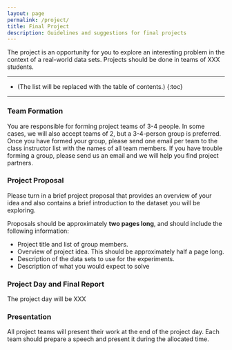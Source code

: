 ```yaml
---
layout: page
permalink: /project/
title: Final Project
description: Guidelines and suggestions for final projects
---
```


The project is an opportunity for you to explore an interesting problem in the context of a real-world data sets.
Projects should be done in teams of XXX students.

***

* (The list will be replaced with the table of contents.)
{:toc}

***

### Team Formation

You are responsible for forming project teams of 3-4 people.
In some cases, we will also accept teams of 2, but a 3-4-person group is preferred.
Once you have formed your group, please send one email per team to the class instructor list with the names of all team members.
If you have trouble forming a group, please send us an email and we will help you find project partners.

### Project Proposal

Please turn in a brief project proposal that provides an overview of your idea and also contains a brief introduction to the dataset you will be exploring.

Proposals should be approximately **two pages long**, and should include the following information:

- Project title and list of group members.
- Overview of project idea. This should be approximately half a page long.
- Description of the data sets to use for the experiments.
- Description of what you would expect to solve


### Project Day and Final Report

The project day will be XXX

### Presentation

All project teams will present their work at the end of the project day.
Each team should prepare a speech and present it during the allocated time.